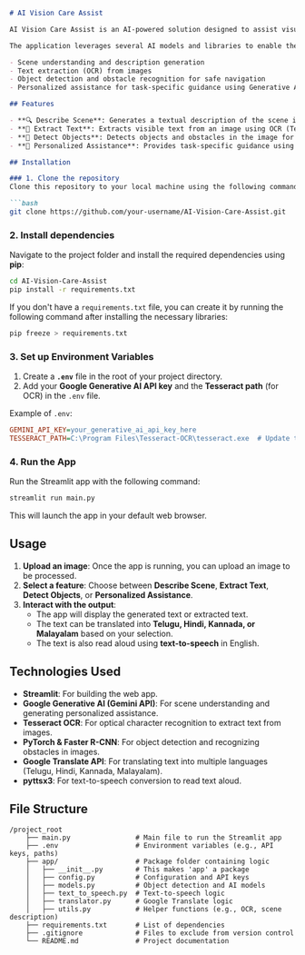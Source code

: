 
```markdown
# AI Vision Care Assist

AI Vision Care Assist is an AI-powered solution designed to assist visually impaired individuals by providing scene descriptions, text extraction from images, object detection for navigation, and personalized task assistance.

The application leverages several AI models and libraries to enable the following functionalities:

- Scene understanding and description generation
- Text extraction (OCR) from images
- Object detection and obstacle recognition for safe navigation
- Personalized assistance for task-specific guidance using Generative AI

## Features

- **🔍 Describe Scene**: Generates a textual description of the scene in the uploaded image and provides an audio output.
- **📝 Extract Text**: Extracts visible text from an image using OCR (Tesseract) and converts it into audio.
- **🚧 Detect Objects**: Detects objects and obstacles in the image for navigation and safety.
- **🤖 Personalized Assistance**: Provides task-specific guidance using Generative AI, such as identifying objects or reading labels.

## Installation

### 1. Clone the repository
Clone this repository to your local machine using the following command:

```bash
git clone https://github.com/your-username/AI-Vision-Care-Assist.git
```

### 2. Install dependencies
Navigate to the project folder and install the required dependencies using **pip**:

```bash
cd AI-Vision-Care-Assist
pip install -r requirements.txt
```

If you don't have a `requirements.txt` file, you can create it by running the following command after installing the necessary libraries:

```bash
pip freeze > requirements.txt
```

### 3. Set up Environment Variables
1. Create a **`.env`** file in the root of your project directory.
2. Add your **Google Generative AI API key** and the **Tesseract path** (for OCR) in the `.env` file.

Example of `.env`:

```ini
GEMINI_API_KEY=your_generative_ai_api_key_here
TESSERACT_PATH=C:\Program Files\Tesseract-OCR\tesseract.exe  # Update this path to where Tesseract is installed
```

### 4. Run the App
Run the Streamlit app with the following command:

```bash
streamlit run main.py
```

This will launch the app in your default web browser.

## Usage

1. **Upload an image**: Once the app is running, you can upload an image to be processed.
2. **Select a feature**: Choose between **Describe Scene**, **Extract Text**, **Detect Objects**, or **Personalized Assistance**.
3. **Interact with the output**:
    - The app will display the generated text or extracted text.
    - The text can be translated into **Telugu, Hindi, Kannada, or Malayalam** based on your selection.
    - The text is also read aloud using **text-to-speech** in English.

## Technologies Used

- **Streamlit**: For building the web app.
- **Google Generative AI (Gemini API)**: For scene understanding and generating personalized assistance.
- **Tesseract OCR**: For optical character recognition to extract text from images.
- **PyTorch & Faster R-CNN**: For object detection and recognizing obstacles in images.
- **Google Translate API**: For translating text into multiple languages (Telugu, Hindi, Kannada, Malayalam).
- **pyttsx3**: For text-to-speech conversion to read text aloud.

## File Structure

```
/project_root
    ├── main.py                # Main file to run the Streamlit app
    ├── .env                   # Environment variables (e.g., API keys, paths)
    ├── app/                   # Package folder containing logic
    │   ├── __init__.py        # This makes 'app' a package
    │   ├── config.py          # Configuration and API keys
    │   ├── models.py          # Object detection and AI models
    │   ├── text_to_speech.py  # Text-to-speech logic
    │   ├── translator.py      # Google Translate logic
    │   ├── utils.py           # Helper functions (e.g., OCR, scene description)
    ├── requirements.txt       # List of dependencies
    ├── .gitignore             # Files to exclude from version control
    └── README.md              # Project documentation
```

